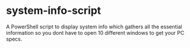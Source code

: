 # system-info-script
A PowerShell script to display system info which gathers all the essential information so you dont have to open 10 different windows to get your PC specs.
